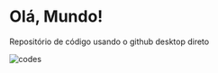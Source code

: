# Olá, Mundo!
 Repositório de código usando o github desktop direto

 ![codes](https://user-images.githubusercontent.com/78625466/204529934-b007d5ed-d44f-498a-a5c1-77a81be92f0b.gif)
